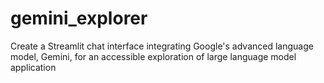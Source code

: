 # gemini_explorer
Create a Streamlit chat interface integrating Google's advanced language model, Gemini, for an accessible exploration of large language model application
